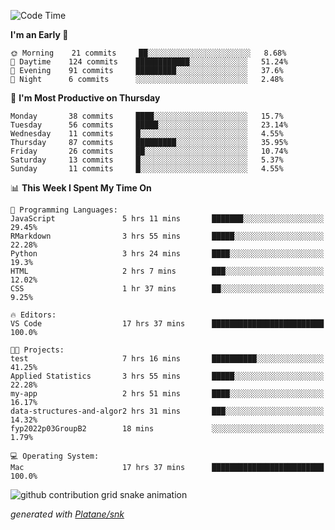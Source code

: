 <!--START_SECTION:waka-->
![Code Time](http://img.shields.io/badge/Code%20Time-89%20hrs%2053%20mins-blue)

**I'm an Early 🐤** 

```text
🌞 Morning    21 commits     ██░░░░░░░░░░░░░░░░░░░░░░░   8.68% 
🌆 Daytime    124 commits    ████████████░░░░░░░░░░░░░   51.24% 
🌃 Evening    91 commits     █████████░░░░░░░░░░░░░░░░   37.6% 
🌙 Night      6 commits      ░░░░░░░░░░░░░░░░░░░░░░░░░   2.48%

```
📅 **I'm Most Productive on Thursday** 

```text
Monday       38 commits     ████░░░░░░░░░░░░░░░░░░░░░   15.7% 
Tuesday      56 commits     █████░░░░░░░░░░░░░░░░░░░░   23.14% 
Wednesday    11 commits     █░░░░░░░░░░░░░░░░░░░░░░░░   4.55% 
Thursday     87 commits     █████████░░░░░░░░░░░░░░░░   35.95% 
Friday       26 commits     ██░░░░░░░░░░░░░░░░░░░░░░░   10.74% 
Saturday     13 commits     █░░░░░░░░░░░░░░░░░░░░░░░░   5.37% 
Sunday       11 commits     █░░░░░░░░░░░░░░░░░░░░░░░░   4.55%

```


📊 **This Week I Spent My Time On** 

```text
💬 Programming Languages: 
JavaScript               5 hrs 11 mins       ███████░░░░░░░░░░░░░░░░░░   29.45% 
RMarkdown                3 hrs 55 mins       █████░░░░░░░░░░░░░░░░░░░░   22.28% 
Python                   3 hrs 24 mins       ████░░░░░░░░░░░░░░░░░░░░░   19.3% 
HTML                     2 hrs 7 mins        ███░░░░░░░░░░░░░░░░░░░░░░   12.02% 
CSS                      1 hr 37 mins        ██░░░░░░░░░░░░░░░░░░░░░░░   9.25%

🔥 Editors: 
VS Code                  17 hrs 37 mins      █████████████████████████   100.0%

🐱‍💻 Projects: 
test                     7 hrs 16 mins       ██████████░░░░░░░░░░░░░░░   41.25% 
Applied Statistics       3 hrs 55 mins       █████░░░░░░░░░░░░░░░░░░░░   22.28% 
my-app                   2 hrs 51 mins       ████░░░░░░░░░░░░░░░░░░░░░   16.17% 
data-structures-and-algor2 hrs 31 mins       ███░░░░░░░░░░░░░░░░░░░░░░   14.32% 
fyp2022p03GroupB2        18 mins             ░░░░░░░░░░░░░░░░░░░░░░░░░   1.79%

💻 Operating System: 
Mac                      17 hrs 37 mins      █████████████████████████   100.0%

```


<!--END_SECTION:waka-->


<!--Snake Game-->
![github contribution grid snake animation](https://raw.githubusercontent.com/viggo-gascou/viggo-gascou/output/github-contribution-grid-snake.svg)

_generated with [Platane/snk](https://github.com/Platane/snk)_
<!--Snake Game-->

